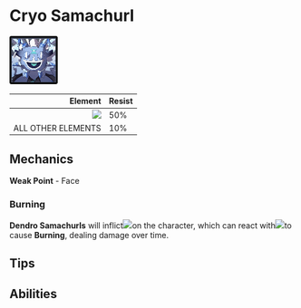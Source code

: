 # Cryo Samachurl

![](<../../../.gitbook/assets/Samachurl (Cryo).png>)

|                                       Element | Resist |
| --------------------------------------------: | ------ |
| ![](../../../.gitbook/assets/cryo\_small.png) | 50%    |
|                            ALL OTHER ELEMENTS | 10%    |

## Mechanics

**Weak Point** - Face

### Burning

**Dendro Samachurls** will inflict![](../../../.gitbook/assets/dendro\_small.png)on the character, which can react with![](../../../.gitbook/assets/pyro\_small.png)to cause **Burning**, dealing damage over time.

## Tips

## Abilities
